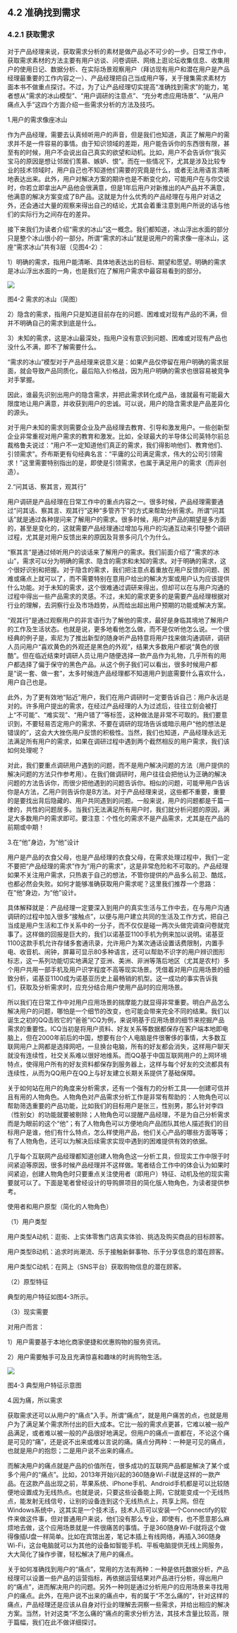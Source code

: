 ## 4.2 准确找到需求

### 4.2.1 获取需求

对于产品经理来说，获取需求分析的素材是做产品必不可少的一步。日常工作中，获取需求素材的方法主要有用户访谈、问卷调研、网络上逛论坛收集信息、收集用户的使用日记、数据分析、在实际场景观察用户（拜访现有用户和潜在用户是产品经理最重要的工作内容之一）、产品经理把自己当成用户等，关于搜集需求素材方面本书不做重点探讨。不过，为了让产品经理切实提高“准确找到需求”的能力，笔者想从“需求的冰山模型”、“用户调研的注意点”、“充分考虑应用场景”、“从用户痛点入手”这四个方面介绍一些需求分析的方法及技巧。

1.用户的需求像座冰山

作为产品经理，需要去认真倾听用户的声音，但是我们也知道，真正了解用户的需求并不是一件容易的事情。由于知识领域的差距，用户能告诉你的东西很有限，甚至有的时候，用户不会说出自己真实的欲望和动机。比如，用户不会告诉你“我买宝马的原因是想让邻居们羡慕、嫉妒、恨”。而在一些情况下，尤其是涉及比较专业的技术领域时，用户自己也不知道他们需要的究竟是什么，或者无法用语言清晰地表达出来。此外，用户对解决方案的期许也是不断变化的，可能用户在与你交谈时，你若立即拿出A产品他会很满意，但是1年后用户对新推出的A产品并不满意，他满意的解决方案变成了B产品。这就是为什么优秀的产品经理在与用户对话之外，还会通过大量的观察来得出自己的结论，尤其会着重注意到用户所说的话与他们的实际行为之间存在的差异。

接下来我们为读者介绍“需求的冰山”这一概念。我们都知道，冰山浮出水面的部分只是整个冰山很小的一部分。所谓“需求的冰山”就是说用户的需求像一座冰山，这座“需求冰山”共有3层（见图4-2）：

1）明确的需求，指用户能清晰、具体地表达出的目标、期望和愿望。明确的需求是冰山浮出水面的一角，也是我们在了解用户需求中最容易看到的部分。

![](images/image01459_jpeg)

图4-2 需求的冰山（简图）

2）隐含的需求，指用户只是知道目前存在的问题、困难或对现有产品的不满，但并不明确自己的需求到底是什么。

3）未知的需求，这是冰山最深处，指用户没有意识到问题、困难或对现有产品也没什么不满，即不了解需要什么。

“需求的冰山”模型对于产品经理来说意义是：如果产品仅停留在用户明确的需求层面，就会导致产品同质化，最后陷入价格战，因为用户明确的需求也很容易被竞争对手掌握。

因此，谁最先识别出用户的隐含需求，并把此需求转化成产品，谁就最有可能最大限度地让用户满意，并收获到用户的忠诚。可以说，用户的隐含需求是产品差异化的源头。

对于用户未知的需求则需要企业及产品经理去教育、引导和激发用户。一些创新型企业非常重视对用户需求的教育和激发。比如，全球最大的半导体公司英特尔前总裁格鲁夫说过：“用户不一定知道他们真正的需求，我们得影响他们、教育他们、引领需求”。乔布斯更有句经典名言：“平庸的公司满足需求，伟大的公司引领需求！”这里需要特别指出的是，即使是引领需求，也属于满足用户的需求（而非创造）。

2.“问其话、察其言，观其行”

用户调研是产品经理在日常工作中的重点内容之一。很多时候，产品经理需要通过“问其话、察其言、观其行”这种“多管齐下”的方式来帮助分析需求。所谓“问其话”就是通过各种提问来了解用户的需求。很多时候，用户对产品的期望是多方面的，甚至是变化的，这就需要产品经理通过增加与用户的沟通互动来引导整个调研过程，尤其是对用户反馈出来的原因及背景多问几个为什么。

“察其言”是通过倾听用户的谈话来了解用户的需求。我们前面介绍了“需求的冰山”，需求可以分为明确的需求、隐含的需求和未知的需求。对于明确的需求，这个很好识别和把握。对于隐含的需求，我们把注意点着重放在用户反馈的问题、困难或痛点上就可以了，而不需要特别在意用户给出的解决方案或用户认为应该提供什么功能。对于未知的需求，这个很难通过调研来得出，但却可以在与用户沟通的过程中得出一些产品需求的灵感。不过，未知的需求更多的是需要产品经理根据对行业的理解，去洞察行业及市场趋势，从而给出超出用户预期的功能或解决方案。

“观其行”是通过观察用户的非言语行为了解他的需求，最好是身临其境地了解用户的工作及生活状态。也就是说，更多地看他怎么做，而不是仅听他怎么说。一个很经典的例子是，索尼为了推出新型的随身听产品特意将用户找来做沟通调研，调研人员问用户“喜欢黄色的外观还是黑色的外观”，结果大多数用户都说“黄色的很酷”。但在临近结束时调研人员让用户随便选择一款产品作为礼物，几乎所有的用户都选择了偏于保守的黑色产品。从这个例子我们可以看出，很多时候用户都是“说一套、做一套”，太多时候连产品经理都不知道用户到底需要什么喜欢什么，用户自己也是。

此外，为了更有效地“贴近”用户，我们在用户调研时一定要告诉自己：用户永远是对的。许多用户提出的需求，在经过产品经理的人为过滤后，往往立刻会被打上“不可能”、“难实现”、“用户错了”等标签，这种做法是非常不可取的。我们要意识到，不要轻易否定用户的需求、不要在调研的现场告诉或暗示用户“他的想法是错误的”，这会大大挫伤用户反馈的积极性。当然，我们也知道，产品经理永远无法满足所有用户的需求，如果在调研过程中遇到两个截然相反的用户需求，我们该如何处理呢？

对此，我们要重点调研用户遇到的问题，而不是用户解决问题的方法（用户提供的解决问题的方法只作参考用）。在我们做调研时，用户往往会把他认为正确的解决问题的方法告诉你，而很少把他遇到的问题告诉你。相似的问题，可能甲用户告诉你是A方法，乙用户则告诉你是B方法。对于产品经理来说，这些都不重要，重要的是要找出背后隐藏的、用户共同遇到的问题。一般来说，用户的问题都是千篇一律的，共性的问题居多。当我们无法满足所有用户时，我们就分析问题的原因，满足大多数用户的需求即可。要注意：个性化的需求不是产品需求，尤其是在产品的前期或中期！

3.在“他”身边，为“他”设计

用户是产品的衣食父母，也是产品经理的衣食父母，在需求处理过程中，我们一定不要把“产品经理的需求”作为“用户的需求”，这是非常危险和不可取的。产品经理如果不关注用户需求，只热衷于自己的想法，不管你提供的产品多么前卫、酷炫，也都必然会失败。如何才能够准确获取用户需求呢？这里我们推荐一个思路：在“他”身边，为“他”设计。

具体解释就是：产品经理一定要深入到用户的真实生活与工作中去，在与用户沟通调研的过程中加入很多“接触点”，以便与用户建立共同的生活及工作方式，把自己当成是用户生活和工作关系中的一分子，而不仅仅是碰一两次头做完调查问卷就完事了。这样做的回报是巨大的，我们以诺基亚1100手机为例来加以说明。诺基亚1100这款手机允许存储多套通讯录，允许用户为某次通话设置话费限制，内置手电、收音机、闹钟，屏幕可显示80多种语言，还可以帮助不识字的用户辨识图形标志，这一系列功能切实地满足了亚洲、美洲、非洲等落后地区（尤其是农村）多个用户共用一部手机及用户识字程度不高等现实场景。凭借着对用户应用场景的细致分析，诺基亚1100成为诺基亚历史上最畅销的机型。这一成功的事实告诉我们，获取及分析需求时，应充分结合用户使用产品时的应用场景。

所以我们在日常工作中对用户应用场景的揣摩能力就显得非常重要。明白产品怎么解决用户的问题，哪怕是一个细节的改变，也可能会带来完全不同的结果。我们以诞生之初的QQ击败它的“爸爸”ICQ为例，来说明基于应用场景的细节来挖掘产品需求的重要性。ICQ当初是将用户资料、好友关系等数据都保存在客户端本地即电脑上，但在2000年前后的中国，想要有台个人电脑是件很奢侈的事情，大多数互联网用户上网都是选择网吧，一旦换台电脑，所有的好友都会消失，这样用户聊天就没有连续性，社交关系难以很好地维系。而QQ基于中国互联网用户的上网环境特点，使得用户所有的好友资料都保存到服务器上，这样与每个好友的交流都具有连续性，从而为QQ用户在QQ上与好友建立长期关系提供了基础保障。

关于如何站在用户的角度来分析需求，还有一个强有力的分析工具——创建可信并且有用的人物角色。人物角色对产品需求分析工作是非常有帮助的：人物角色可以帮助筛选重要的产品功能，比如我们的目标用户是张三，性别男，那么针对李四（性别女）的功能就要被剔除；人物角色可以提醒产品经理，不是为自己分析需求而是为眼前的这个“他”；有了人物角色可以方便地向产品团队其他人描述我们的目标用户是谁，他们有什么特点，怎么样使用产品，他们关心产品的哪些方面等等；有了人物角色，还可以为解决后续需求实现中遇到的困难提供有效的依据。

几乎每个互联网产品经理都知道创建人物角色这一分析工具，但现实工作中限于时间紧迫等原因，很多时候产品经理并不这样做。笔者结合工作中的体会认为如果时间紧迫，创建人物角色时只要重点关注使用者（即用户）特征、动机及他的现实需要就可以了。下面是笔者曾经设计的导购屏项目的简化版人物角色，为读者提供参考。

使用者和用户原型（简化的人物角色）

（1）用户类型

用户类型A动机：逛街、上实体零售门店真实体验、挑选及购买商品的目标顾客。

用户类型B动机：追求时尚潮流、乐于接触新鲜事物、乐于分享信息的潜在顾客。

用户类型C动机：在网上（SNS平台）获取购物信息的潜在顾客。

（2）原型特征

典型的用户特征如图4-3所示。

（3）现实需要

对用户而言：

1）用户需要基于本地化商家便捷和优惠购物的服务资讯。

2）用户需要触手可及且充满惊喜和趣味的时尚购物生活。

![](images/image01460_jpeg)

图4-3 典型用户特征示意图

4.因为痛，所以需求

获取需求还可以从用户的“痛点”入手。所谓“痛点”，就是用户痛苦的点，也就是用户为了满足某个需求所付出的巨大成本。它比一般的需求点更甚，它难以被一般产品满足，或者难以被一般的产品很好地满足。但用户的痛点一直都在，不论这个痛是可见的“痛”，还是说不出来或难以言说的痛。痛点分两种：一种是可见的痛点，也就是用户的抱怨；二是用户说不出来的痛点。

而解决用户的痛点就是产品的价值所在，很多成功的互联网产品都是解决了某个或多个用户的“痛点”。比如，2013年开始兴起的360随身Wi-Fi就是这样的一款产品。在这款产品出现之前，苹果系统、iPhone手机、Android手机都是可以比较随便地设置成为无线热点。也就是说，只要这些设备能上网，它就能变成一个无线热点，能发射无线信号，让别的设备连到这个无线热点上，共享上网。但在Windows系统中，这其实是一个技术活，技术人员可以安装一个Connectify的软件来做这件事，但对普通用户来说，他们没有那么专业，即使有，也不愿意那么麻烦地去做，这个应用场景就是一件很痛苦的事情。于是360随身Wi-Fi就将这个做得像插U盘一样简单。比如在宾馆出差，笔记本插上有线网络，再插入360随身Wi-Fi，这台电脑就可以为其他的设备如智能手机、平板电脑提供无线上网服务，大大简化了操作步骤，轻松解决了用户的痛点。

关于如何准确找到用户的“痛点”，常用的方法有两种：一种是依托数据分析，产品经理可以设置一些产品的运营指标，再依据运营结果对产品进行分析，得出用户的“痛点”，进而解决用户的问题。另外一种则是通过分析用户的应用场景来寻找用户的痛点。此外，在用户说不出来的痛点中，有的属于“不怎么痛的”，针对这样的痛点，产品经理还是应该从自身对行业的理解去洞察一些需求，并给出相应的解决方案。当然，针对这类“不怎么痛的”痛点的需求分析方法，其技术含量比较高，限于篇幅，我们在此不做详细探讨。
